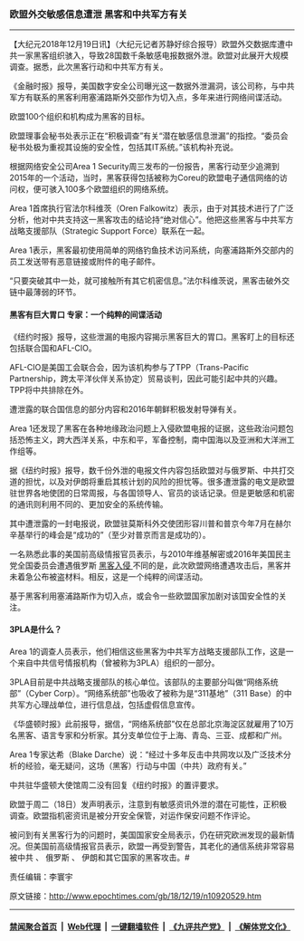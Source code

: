 ### 欧盟外交敏感信息遭泄 黑客和中共军方有关
------------------------

<p>
 【大纪元2018年12月19日讯】（大纪元记者苏静好综合报导）欧盟外交数据库遭中共一家黑客组织骇入，导致28国数千条敏感电报数据外泄。欧盟对此展开大规模调查。据悉，此次黑客行动和中共军方有关。
</p>
<p>
 《金融时报》报导，美国数字安全公司曝光这一数据外泄漏洞，该公司称，与中共军方有联系的黑客利用塞浦路斯外交部作为切入点，多年来进行网络间谍活动。
</p>
<p>
 欧盟100个组织和机构成为黑客的目标。
</p>
<p>
 欧盟理事会秘书处表示正在“积极调查”有关“潜在敏感信息泄漏”的指控。“委员会秘书处极为重视其设施的安全性，包括其IT系统。”该机构补充说。
</p>
<p>
 根据网络安全公司Area 1 Security周三发布的一份报告，黑客行动至少追溯到2015年的一个活动，当时，黑客获得包括被称为Coreu的欧盟电子通信网络的访问权，便可骇入100多个欧盟组织的网络系统。
</p>
<p>
 Area 1首席执行官法尔科维茨（Oren Falkowitz）表示，由于对其技术进行了广泛分析，他对中共支持这一黑客攻击的结论持“绝对信心”。他把这些黑客与中共军方战略支援部队（Strategic Support Force）联系在一起。
</p>
<p>
 Area 1表示，黑客最初使用简单的网络钓鱼技术访问系统，向塞浦路斯外交部内的员工发送带有恶意链接或附件的电子邮件。
</p>
<p>
 “只要突破其中一处，就可接触所有其它机密信息。”法尔科维茨说，黑客击破外交链中最薄弱的环节。
</p>
<h4>
 黑客有巨大胃口 专家：一个纯粹的间谍活动
</h4>
<p>
 《纽约时报》报导，这些泄漏的电报内容揭示黑客巨大的胃口。黑客盯上的目标还包括联合国和AFL-CIO。
</p>
<p>
 AFL-CIO是美国工会联合会，因为该机构参与了TPP（Trans-Pacific Partnership，跨太平洋伙伴关系协定）贸易谈判，因此可能引起中共的兴趣。TPP将中共排除在外。
</p>
<p>
 遭泄露的联合国信息的部分内容和2016年朝鲜积极发射导弹有关。
</p>
<p>
 Area 1还发现了黑客在各种地缘政治问题上入侵欧盟电报的证据，这些政治问题包括恐怖主义，跨大西洋关系，中东和平，军备控制，南中国海以及亚洲和大洋洲工作组等。
</p>
<p>
 据《纽约时报》报导，数千份外泄的电报文件内容包括欧盟对与俄罗斯、中共打交道的担忧，以及对伊朗将重启其核计划的风险的担忧等。很多遭泄露的电文是欧盟驻世界各地使团的日常周报，与各国领导人、官员的谈话记录。但是更敏感和机密的通讯则利用不同的、更加安全的系统传输。
</p>
<p>
 其中遭泄露的一封电报说，欧盟驻莫斯科外交使团形容川普和普京今年7月在赫尔辛基举行的峰会是“成功的”（至少对普京而言是成功的）。
</p>
<p>
 一名熟悉此事的美国前高级情报官员表示，与2010年维基解密或2016年美国民主党全国委员会遭遇俄罗斯
 <a href="http://www.epochtimes.com/gb/tag/%E9%BB%91%E5%AE%A2%E5%85%A5%E4%BE%B5.html">
  黑客入侵
 </a>
 不同的是，此次欧盟网络遭遇攻击后，黑客并未着急公布被盗材料。相反，这是一个纯粹的间谍活动。
</p>
<p>
 基于黑客利用塞浦路斯作为切入点，或会令一些欧盟国家加剧对该国安全性的关注。
</p>
<h4>
 3PLA是什么？
</h4>
<p>
 Area 1的调查人员表示，他们相信这些黑客为中共军方战略支援部队工作，这是一个来自中共信号情报机构（曾被称为3PLA）组织的一部分。
</p>
<p>
 3PLA目前是中共战略支援部队的核心单位。该部队的主要部分叫做“网络系统部”（Cyber Corp）。“网络系统部”也吸收了被称为是“311基地”（311 Base）的中共军方心理战单位，进行信息战，包括虚假信息宣传。
</p>
<p>
 《华盛顿时报》此前报导，据信，“网络系统部”仅在总部北京海淀区就雇用了10万名黑客、语言专家和分析家。其分支单位位于上海、青岛、三亚、成都和广州。
</p>
<p>
 Area 1专家达希（Blake Darche）说：“经过十多年反击中共网攻以及广泛技术分析的经验，毫无疑问，这场（黑客）行动与中国（中共）政府有关。”
</p>
<p>
 中共驻华盛顿大使馆周二没有回复《纽约时报》的置评要求。
</p>
<p>
 欧盟于周二（18日）发声明表示，注意到有敏感资讯外泄的潜在可能性，正积极调查。欧盟指机密资讯是被分开安全保管，对运作保安问题不作评论。
</p>
<p>
 被问到有关黑客行为的问题时，美国国家安全局表示，仍在研究欧洲发现的最新情况。但美国前高级情报官员表示，欧盟一再受到警告，其老化的通信系统非常容易被中共
 <span class="st">
  、
 </span>
 俄罗斯
 <span class="st">
  、
 </span>
 伊朗和其它国家的黑客攻击。#
</p>
<p>
 责任编辑：李寰宇
</p>

原文链接：http://www.epochtimes.com/gb/18/12/19/n10920529.htm


------------------------
#### [禁闻聚合首页](https://github.com/gfw-breaker/banned-news/blob/master/README.md) &nbsp;|&nbsp; [Web代理](https://github.com/gfw-breaker/open-proxy/blob/master/README.md) &nbsp;|&nbsp; [一键翻墙软件](https://github.com/gfw-breaker/nogfw/blob/master/README.md) &nbsp;|&nbsp; [《九评共产党》](https://github.com/gfw-breaker/9ping.md/blob/master/README.md#九评之一评共产党是什么) &nbsp;|&nbsp; [《解体党文化》](https://github.com/gfw-breaker/jtdwh.md/blob/master/README.md#绪论)